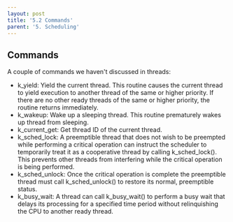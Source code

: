 ```yaml
---
layout: post
title: '5.2 Commands'
parent: '5. Scheduling'
---
```


## Commands

A couple of commands we haven't discussed in threads:

- k_yield: Yield the current thread. This routine causes the current thread to yield execution to another thread of the same or higher priority. If there are no other ready threads of the same or higher priority, the routine returns immediately.
- k_wakeup: Wake up a sleeping thread. This routine prematurely wakes up thread from sleeping.
- k_current_get: Get thread ID of the current thread. 
- k_sched_lock: A preemptible thread that does not wish to be preempted while performing a critical operation can instruct the scheduler to temporarily treat it as a cooperative thread by calling k_sched_lock(). This prevents other threads from interfering while the critical operation is being performed.
- k_sched_unlock: Once the critical operation is complete the preemptible thread must call k_sched_unlock() to restore its normal, preemptible status.
- k_busy_wait: A thread can call k_busy_wait() to perform a busy wait that delays its processing for a specified time period without relinquishing the CPU to another ready thread.